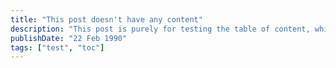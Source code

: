 ```yaml
---
title: "This post doesn't have any content"
description: "This post is purely for testing the table of content, which should not be rendered"
publishDate: "22 Feb 1990"
tags: ["test", "toc"]
---
```

